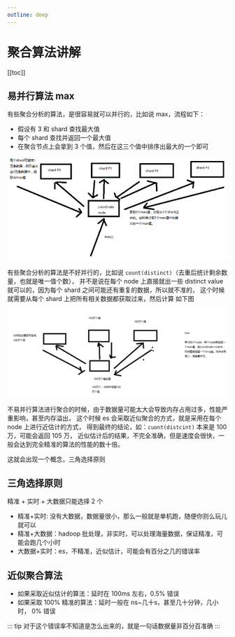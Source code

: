 ```yaml
---
outline: deep
---
```

# 聚合算法讲解

[[toc]]

## 易并行算法 max

有些聚合分析的算法，是很容易就可以并行的，比如说 max，流程如下：

- 假设有 3 和 shard 查找最大值
- 每个 shard 查找并返回一个最大值
- 在聚合节点上会拿到 3 个值，然后在这三个值中排序出最大的一个即可

![](./assets/markdown-img-paste-20190303213046518.png)

有些聚合分析的算法是不好并行的，比如说 `count(distinct)`（去重后统计剩余数量，也就是唯一值个数），
并不是说在每个 node 上直接就出一些 distinct value 就可以的，因为每个 shard 之间可能还有重复的数据，所以就不准的，
这个时候就需要从每个 shard 上把所有相关数据都获取过来，然后计算
如下图

![](./assets/markdown-img-paste-20190303213414289.png)

不易并行算法进行聚合的时候，由于数据量可能太大会导致内存占用过多，性能严重影响，甚至内存溢出，
这个时候 es 会采取近似聚合的方式，就是采用在每个 node 上进行近估计的方式，
得到最终的结论，如：`cuont(distcint)` 本来是 100 万，可能会返回 105 万，
近似估计后的结果，不完全准确，但是速度会很快，一般会达到完全精准的算法的性能的数十倍。

这就会出现一个概念，三角选择原则

## 三角选择原则

精准 + 实时 + 大数据只能选择 2 个

- 精准+实时: 没有大数据，数据量很小，那么一般就是单机跑，随便你则么玩儿就可以
- 精准+大数据：hadoop 批处理，非实时，可以处理海量数据，保证精准，可能会跑几个小时
- 大数据+实时：es，不精准，近似估计，可能会有百分之几的错误率

## 近似聚合算法

- 如果采取近似估计的算法：延时在 100ms 左右，0.5% 错误
- 如果采取 100% 精准的算法：延时一般在 ns~几十s，甚至几十分钟，几小时， 0% 错误

::: tip
对于这个错误率不知道是怎么出来的，就是一句话数据量非百分百准确
:::
